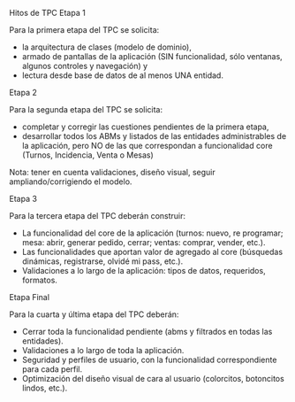 Hitos de TPC
Etapa 1

Para la primera etapa del TPC se solicita:
- la arquitectura de clases (modelo de dominio),
- armado de pantallas de la aplicación (SIN funcionalidad, sólo ventanas, algunos controles y navegación) y
- lectura desde base de datos de al menos UNA entidad.


Etapa 2

Para la segunda etapa del TPC se solicita:
- completar y corregir las cuestiones pendientes de la primera etapa,
- desarrollar todos los ABMs y listados de las entidades administrables de la aplicación, pero NO de las que correspondan a funcionalidad core (Turnos, Incidencia, Venta o Mesas)


Nota: tener en cuenta validaciones, diseño visual, seguir ampliando/corrigiendo el modelo.


Etapa 3

Para la tercera etapa del TPC deberán construir:
- La funcionalidad del core de la aplicación (turnos: nuevo, re programar; mesa: abrir, generar pedido, cerrar; ventas: comprar, vender, etc.).
- Las funcionalidades que aportan valor de agregado al core (búsquedas dinámicas, registrarse, olvidé mi pass, etc.).
- Validaciones a lo largo de la aplicación: tipos de datos, requeridos, formatos.

Etapa Final

Para la cuarta y última etapa del TPC deberán:
- Cerrar toda la funcionalidad pendiente (abms y filtrados en todas las entidades).
- Validaciones a lo largo de toda la aplicación.
- Seguridad y perfiles de usuario, con la funcionalidad correspondiente para cada perfil.
- Optimización del diseño visual de cara al usuario (colorcitos, botoncitos lindos, etc.).
